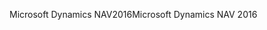 <span data-ttu-id="e06db-101">Microsoft Dynamics NAV2016</span><span class="sxs-lookup"><span data-stu-id="e06db-101">Microsoft Dynamics NAV 2016</span></span>